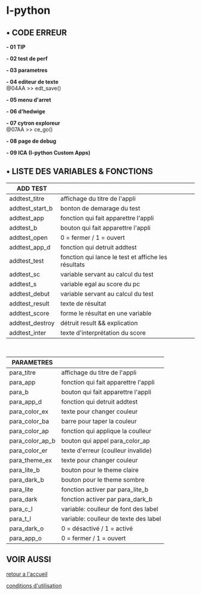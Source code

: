# I-python
## • CODE ERREUR

<b> - 01 TIP </b>

<b> - 02 test de perf </b>

<b> - 03 parametres </b>

<b> - 04 editeur de texte </b>
<br>@04AA >> edt_save()

<b> - 05 menu d'arret </b>

<b> - 06 d'hedwige </b>

<b> - 07 cytron exploreur </b>
<br>@07AA >> ce_go()

<b> - 08 page de debug </b>

<b> - 09 ICA (I-python Custom Apps) </b>

## • LISTE DES VARIABLES & FONCTIONS

|ADD TEST||
|-|-|
|addtest_titre|affichage du titre de l'appli|
|addtest_start_b|bonton de demarage du test|
|addtest_app|fonction qui fait apparettre l'appli|
|addtest_b|bouton qui fait apparettre l'appli|
|addtest_open|0 = fermer / 1 = ouvert|
|addtest_app_d|fonction qui detruit addtest|
|addtest_test|fonction qui lance le test et affiche les résultats|
|addtest_sc|variable servant au calcul du test|
|addtest_s|variable egal au score du pc|
|addtest_debut|variable servant au calcul du test|
|addtest_result|texte de résultat|
|addtest_score|forme le résultat en une variable|
|addtest_destroy|détruit result && explication|
|addtest_inter|texte d'interprétation du score|

<br>

|PARAMETRES||
|-|-|
|para_titre|affichage du titre de l'appli|
|para_app|fonction qui fait apparettre l'appli|
|para_b|bouton qui fait apparettre l'appli|
|para_app_d|fonction qui detruit addtest|
|para_color_ex|texte pour changer couleur|
|para_color_ba|barre pour taper la couleur|
|para_color_ap|fonction qui applique la coulleur|
|para_color_ap_b|bouton qui appel para_color_ap|
|para_color_er|texte d'erreur (coulleur invalide)|
|para_theme_ex|texte pour changer couleur|
|para_lite_b|bouton pour le theme claire|
|para_dark_b|bouton pour le theme sombre|
|para_lite| fonction activer par para_lite_b|
|para_dark|fonction activer par para_dark_b|
|para_c_l|variable: coulleur de font des label|
|para_t_l|variable: coulleur de texte des label|
|para_dark_o|0 = désactivé / 1 = activé|
|para_app_o|0 = fermer / 1 = ouvert|

## VOIR AUSSI
[retour a l'accueil](https://passemblage.github.io/I-python-Public/)

[conditions d'utilisation](https://passemblage.github.io/I-python-Public/web/legal)